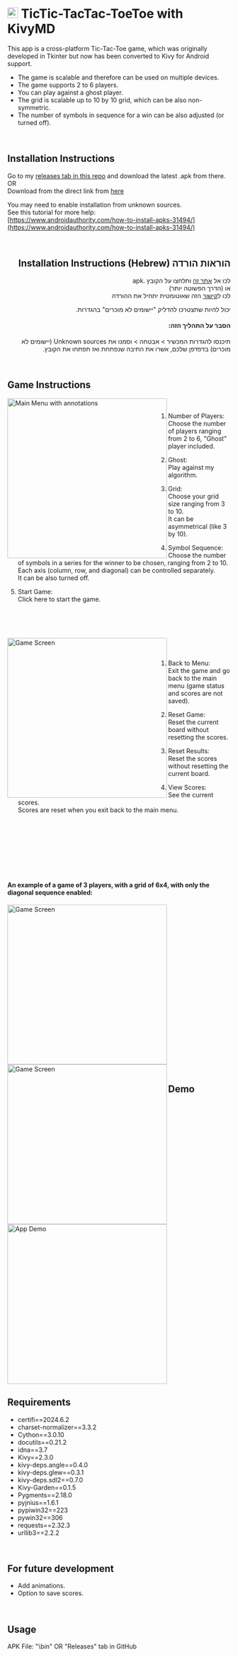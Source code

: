 <!--- Icon image with a summary of the app  -->

# <img src="https://github.com/AminShapso/Application04_TicTic-TacTac-ToeToe/blob/main/assets%20git/icon.png?raw=true" width="24" alt="App Icon"> TicTic-TacTac-ToeToe with KivyMD

This app is a cross-platform Tic-Tac-Toe game, which was originally developed in Tkinter but now has been converted to Kivy for Android support.

* The game is scalable and therefore can be used on multiple devices.
* The game supports 2 to 6 players.
* You can play against a ghost player.
* The grid is scalable up to 10 by 10 grid, which can be also non-symmetric.
* The number of symbols in sequence for a win can be also adjusted (or turned off).


<br/>



<!--- Installation Instructions -->

## Installation Instructions

Go to my [releases tab in this repo](https://github.com/AminShapso/Application04_TicTic-TacTac-ToeToe/releases) and download the latest .apk from there.  
OR  
Download from the direct link from [here](https://github.com/AminShapso/Application04_TicTic-TacTac-ToeToe/releases/latest/download/TicTacToe-1.0-arm64-v8a_armeabi-v7a-debug.apk)
  
You may need to enable installation from unknown sources.  
See this tutorial for more help:  
[https://www.androidauthority.com/how-to-install-apks-31494/](https://www.androidauthority.com/how-to-install-apks-31494/)

<br/>
<div dir="rtl">

## הוראות הורדה Installation Instructions (Hebrew) 

לכו אל [אתר זה](https://github.com/AminShapso/Application04_TicTic-TacTac-ToeToe/releases) ותלחצו על הקובץ .apk   
או (הדרך הפשוטה יותר)  
לכו ל[קישור](https://github.com/AminShapso/Application04_TicTic-TacTac-ToeToe/releases/latest/download/TicTacToe-1.0-arm64-v8a_armeabi-v7a-debug.apk) הזה שאוטומטית יתחיל את ההורדה  

יכול להיות שתצטרכו להדליק "יישומים לא מוכרים" בהגדרות.
#### הסבר על התהליך הזה: 
תיכנסו להגדרות המכשיר > אבטחה > וסמנו את Unknown sources (יישומים לא מוכרים) בדפדפן שלכם, אשרו את התיבה שנפתחת ואז תפתחו את הקובץ.

</div>
<br/>


<!--- Game Instructions - Main menu  -->

## Game Instructions

<img src="https://github.com/AminShapso/Application04_TicTic-TacTac-ToeToe/blob/main/Screenshots/Tutorial/02%20Main%20Menu%20Screen%20with%20annotations.jpg?raw=true" width="360" align="left" alt="Main Menu with annotations">

<br/>

1. Number of Players:  
   Choose the number of players ranging from 2 to 6, "Ghost" player included.

2. Ghost:  
   Play against my algorithm.

3. Grid:    
   Choose your grid size ranging from 3 to 10.  
   It can be asymmetrical (like 3 by 10).

4. Symbol Sequence:  
   Choose the number of symbols in a series for the winner to be chosen, ranging from 2 to 10.  
   Each axis (column, row, and diagonal) can be controlled separately.  
   It can be also turned off.

5. Start Game:  
   Click here to start the game.

<br/><br/><br/>



<!--- Game Instructions - Game screen  -->

<img src="https://github.com/AminShapso/Application04_TicTic-TacTac-ToeToe/blob/main/Screenshots/Tutorial/03%20Game%20Screen.jpg?raw=true" width="360" align="left" alt="Game Screen">

<br/><br/>

1. Back to Menu:  
   Exit the game and go back to the main menu (game status and scores are not saved).

2. Reset Game:  
   Reset the current board without resetting the scores.

3. Reset Results:    
   Reset the scores without resetting the current board.

4. View Scores:  
   See the current scores.  
   Scores are reset when you exit back to the main menu.

<br/><br/><br/><br/><br/><br/><br/>



<!--- Game Instructions - Game example  -->

#### An example of a game of 3 players, with a grid of 6x4, with only the diagonal sequence enabled:

<img src="https://github.com/AminShapso/Application04_TicTic-TacTac-ToeToe/blob/main/Screenshots/Tutorial/04%20Game%20Example%20-%20Settings.jpg?raw=true" width="360" align="left" alt="Game Screen">
<img src="https://github.com/AminShapso/Application04_TicTic-TacTac-ToeToe/blob/main/Screenshots/Tutorial/05%20Game%20Example%20-%20In%20game.jpg?raw=true" width="360" align="left" alt="Game Screen">



<br/><br/><br/><br/><br/><br/><br/><br/><br/><br/><br/><br/><br/><br><br/><br/><br/><br/><br/><br><br/><br/>



<!--- Demo + Requirements + To do list -->


## Demo


<img src="assets git/demo.gif" width="360" alt="App Demo">


<br/>

## Requirements

* certifi==2024.6.2
* charset-normalizer==3.3.2
* Cython==3.0.10
* docutils==0.21.2
* idna==3.7
* Kivy==2.3.0
* kivy-deps.angle==0.4.0
* kivy-deps.glew==0.3.1
* kivy-deps.sdl2==0.7.0
* Kivy-Garden==0.1.5
* Pygments==2.18.0
* pyjnius==1.6.1
* pypiwin32==223
* pywin32==306
* requests==2.32.3
* urllib3==2.2.2


<br/>

## For future development

* Add animations.
* Option to save scores.


<br/>

## Usage

APK File: "\bin\" OR "Releases" tab in GitHub
